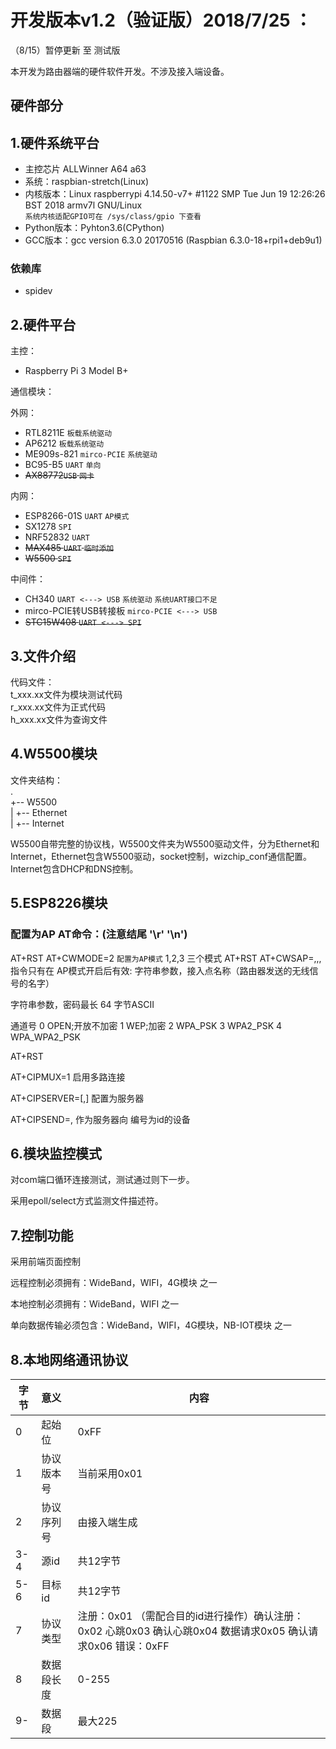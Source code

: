 # 开发版本v1.2（验证版）2018/7/25 ：

（8/15）暂停更新 至 测试版

本开发为路由器端的硬件软件开发。不涉及接入端设备。

## 硬件部分

## 1.硬件系统平台

- 主控芯片 ALLWinner A64 a63
- 系统：raspbian-stretch(Linux)
- 内核版本：Linux raspberrypi 4.14.50-v7+ #1122 SMP Tue Jun 19 12:26:26 BST 2018 armv7l GNU/Linux</br>`系统内核适配GPIO可在 /sys/class/gpio 下查看`
- Python版本：Pyhton3.6(CPython)
- GCC版本：gcc version 6.3.0 20170516 (Raspbian 6.3.0-18+rpi1+deb9u1)

### 依赖库

- spidev

## 2.硬件平台

主控：

- Raspberry Pi 3 Model B+

通信模块：

外网：

- RTL8211E `板载系统驱动`
- AP6212 `板载系统驱动`
- ME909s-821  `mirco-PCIE` `系统驱动`
- BC95-B5 `UART` `单向`
- ~~AX88772`USB` `网卡`~~  

内网：

- ESP8266-01S `UART` `AP模式`
- SX1278 `SPI`
- NRF52832 `UART`
- ~~MAX485 `UART` `临时添加`~~
- ~~W5500  `SPI`~~

中间件：

- CH340  `UART <---> USB` `系统驱动` `系统UART接口不足`
- mirco-PCIE转USB转接板 `mirco-PCIE <---> USB`
- ~~STC15W408 `UART <---> SPI`~~  

## 3.文件介绍

代码文件：  
t_xxx.xx文件为模块测试代码  
r_xxx.xx文件为正式代码  
h_xxx.xx文件为查询文件

## 4.W5500模块

文件夹结构：  
.  
+-- W5500  
|   +-- Ethernet  
|   +-- Internet  

W5500自带完整的协议栈，W5500文件夹为W5500驱动文件，分为Ethernet和Internet，Ethernet包含W5500驱动，socket控制，wizchip_conf通信配置。Internet包含DHCP和DNS控制。

## 5.ESP8226模块

### 配置为AP AT命令：(注意结尾 '\r' '\n')

AT+RST
AT+CWMODE=2 `配置为AP模式` 1,2,3 三个模式
AT+RST
AT+CWSAP=<ssid>,<pwd>,<chi>,<ecn>
指令只有在 AP模式开启后有效:
<ssid>字符串参数，接入点名称（路由器发送的无线信号的名字）

<pwd>字符串参数，密码最长 64 字节ASCII

<chl>通道号 
<ecn>
0 OPEN;开放不加密
1 WEP;加密
2 WPA_PSK 
3 WPA2_PSK 
4 WPA_WPA2_PSK

AT+RST

AT+CIPMUX=1 启用多路连接

AT+CIPSERVER=<mode>[,<port>] 配置为服务器

AT+CIPSEND=<id>,<length> 作为服务器向 编号为id的设备

## 6.模块监控模式

对com端口循环连接测试，测试通过则下一步。

采用epoll/select方式监测文件描述符。

## 7.控制功能

采用前端页面控制

远程控制必须拥有：WideBand，WIFI，4G模块 之一

本地控制必须拥有：WideBand，WIFI 之一

单向数据传输必须包含：WideBand，WIFI，4G模块，NB-IOT模块 之一

## 8.本地网络通讯协议

| 字节  | 意义       | 内容 |
| ----- | :--------- | ---- |
| 0     | 起始位     | 0xFF |
| 1     | 协议版本号 | 当前采用0x01     |
| 2     | 协议序列号| 由接入端生成|
| 3-4 | 源id       | 共12字节     |
| 5-6 | 目标id     | 共12字节     |
| 7    | 协议类型   | 注册：0x01 （需配合目的id进行操作）确认注册：0x02 心跳0x03 确认心跳0x04 数据请求0x05 确认请求0x06 错误：0xFF |
| 8    | 数据段长度 | 0-255     |
| 9-   |   数据段   | 最大225 |

